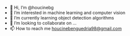 - 👋 Hi, I’m @houcinebg
- 👀 I’m interested in machine learning and computer vision
- 🌱 I’m currently learning object detection algorithms
- 💞️ I’m looking to collaborate on ...
- 📫 How to reach me houcinebenguedria98@gmail.com

<!---
houcinebg/houcinebg is a ✨ special ✨ repository because its `README.md` (this file) appears on your GitHub profile.
You can click the Preview link to take a look at your changes.
--->
